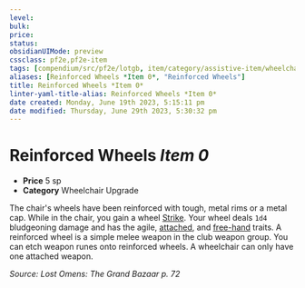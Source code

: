 ```yaml
---
level:
bulk:
price:
status:
obsidianUIMode: preview
cssclass: pf2e,pf2e-item
tags: [compendium/src/pf2e/lotgb, item/category/assistive-item/wheelchair-upgrade]
aliases: [Reinforced Wheels *Item 0*, "Reinforced Wheels"]
title: Reinforced Wheels *Item 0*
linter-yaml-title-alias: Reinforced Wheels *Item 0*
date created: Monday, June 19th 2023, 5:15:11 pm
date modified: Thursday, June 29th 2023, 5:30:32 pm
---
```


# Reinforced Wheels *Item 0*

- **Price** 5 sp
- **Category** Wheelchair Upgrade

The chair's wheels have been reinforced with tough, metal rims or a metal cap. While in the chair, you gain a wheel [Strike](rules/actions/strike.md). Your wheel deals `1d4` bludgeoning damage and has the agile, [attached](rules/traits/attached.md), and [free-hand](rules/traits/free-hand.md) traits. A reinforced wheel is a simple melee weapon in the club weapon group. You can etch weapon runes onto reinforced wheels. A wheelchair can only have one attached weapon.

*Source: Lost Omens: The Grand Bazaar p. 72*
